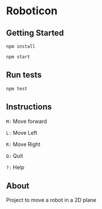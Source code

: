 # Roboticon

## Getting Started

```
npm install
```

```
npm start
```

## Run tests

```
npm test
```

## Instructions

`M:` Move forward

`L:` Move Left

`R:` Move Right

`Q:` Quit

`?:` Help

## About

Project to move a robot in a 2D plane

